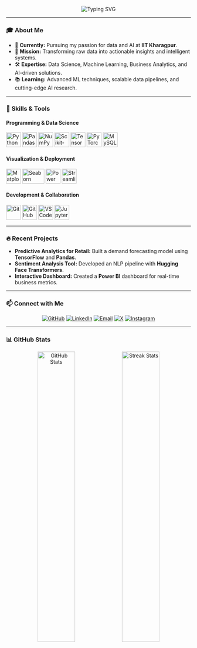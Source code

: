 <!-- Dynamic Banner with Name and Tagline -->
<p align="center">
  <img src="https://readme-typing-svg.herokuapp.com?font=Fira+Code&size=28&duration=3000&pause=1000&color=2F80ED&center=true&vCenter=true&multiline=true&width=600&height=100&lines=Kurra+Srinivas+IIT+Kharagpur" alt="Typing SVG" />
</p>

---

### 🎓 **About Me**
- 🔭 **Currently:** Pursuing my passion for data and AI at **IIT Kharagpur**.
- 🌟 **Mission:** Transforming raw data into actionable insights and intelligent systems.
- 🛠️ **Expertise:** Data Science, Machine Learning, Business Analytics, and AI-driven solutions.
- 📚 **Learning:** Advanced ML techniques, scalable data pipelines, and cutting-edge AI research.

---

### 🚀 **Skills & Tools**

#### **Programming & Data Science**
<p align="left">
  <a href="https://www.python.org/" target="_blank"><img src="https://cdn.jsdelivr.net/gh/devicons/devicon/icons/python/python-original.svg" width="40" height="40" title="Python"/></a>
  <a href="https://pandas.pydata.org/" target="_blank"><img src="https://cdn.jsdelivr.net/gh/devicons/devicon/icons/pandas/pandas-original.svg" width="40" height="40" title="Pandas"/></a>
  <a href="https://numpy.org/" target="_blank"><img src="https://cdn.jsdelivr.net/gh/devicons/devicon/icons/numpy/numpy-original.svg" width="40" height="40" title="NumPy"/></a>
  <a href="https://scikit-learn.org/" target="_blank"><img src="https://upload.wikimedia.org/wikipedia/commons/0/05/Scikit_learn_logo_small.svg" width="40" height="40" title="Scikit-learn"/></a>
  <a href="https://www.tensorflow.org/" target="_blank"><img src="https://cdn.jsdelivr.net/gh/devicons/devicon/icons/tensorflow/tensorflow-original.svg" width="40" height="40" title="TensorFlow"/></a>
  <a href="https://pytorch.org/" target="_blank"><img src="https://cdn.jsdelivr.net/gh/devicons/devicon/icons/pytorch/pytorch-original.svg" width="40" height="40" title="PyTorch"/></a>
  <a href="https://www.mysql.com/" target="_blank"><img src="https://cdn.jsdelivr.net/gh/devicons/devicon/icons/mysql/mysql-original-wordmark.svg" width="40" height="40" title="MySQL"/></a>
</p>

#### **Visualization & Deployment**
<p align="left">
  <a href="https://matplotlib.org/" target="_blank"><img src="https://matplotlib.org/_static/logo2_compressed.svg" width="40" height="40" title="Matplotlib"/></a>
  <a href="https://seaborn.pydata.org/" target="_blank"><img src="https://seaborn.pydata.org/_static/logo-wide-lightbg.svg" width="60" height="40" title="Seaborn"/></a>
  <a href="https://powerbi.microsoft.com/" target="_blank"><img src="https://upload.wikimedia.org/wikipedia/commons/c/cf/New_Power_BI_Logo.svg" width="40" height="40" title="Power BI"/></a>
  <a href="https://streamlit.io/" target="_blank"><img src="https://streamlit.io/images/brand/streamlit-mark-color.svg" width="40" height="40" title="Streamlit"/></a>
</p>

#### **Development & Collaboration**
<p align="left">
  <a href="https://git-scm.com/" target="_blank"><img src="https://cdn.jsdelivr.net/gh/devicons/devicon/icons/git/git-original.svg" width="40" height="40" title="Git"/></a>
  <a href="https://github.com/" target="_blank"><img src="https://cdn.jsdelivr.net/gh/devicons/devicon/icons/github/github-original.svg" width="40" height="40" title="GitHub"/></a>
  <a href="https://code.visualstudio.com/" target="_blank"><img src="https://cdn.jsdelivr.net/gh/devicons/devicon/icons/vscode/vscode-original.svg" width="40" height="40" title="VS Code"/></a>
  <a href="https://jupyter.org/" target="_blank"><img src="https://cdn.jsdelivr.net/gh/devicons/devicon/icons/jupyter/jupyter-original-wordmark.svg" width="40" height="40" title="Jupyter"/></a>
</p>

---

### 🔥 **Recent Projects**
- **Predictive Analytics for Retail:** Built a demand forecasting model using **TensorFlow** and **Pandas**.
- **Sentiment Analysis Tool:** Developed an NLP pipeline with **Hugging Face Transformers**.
- **Interactive Dashboard:** Created a **Power BI** dashboard for real-time business metrics.

---

### 📫 **Connect with Me**
<p align="center">
  <a href="https://github.com/Kurra-Srinivas" target="_blank"><img src="https://img.shields.io/badge/GitHub-100000?style=for-the-badge&logo=github&logoColor=white" alt="GitHub"/></a>
  <a href="https://www.linkedin.com/in/kurra-srinivas-31727420b/" target="_blank"><img src="https://img.shields.io/badge/LinkedIn-0077B5?style=for-the-badge&logo=linkedin&logoColor=white" alt="LinkedIn"/></a>
  <a href="mailto:srinivaskurra886@gmail.com" target="_blank"><img src="https://img.shields.io/badge/Gmail-D14836?style=for-the-badge&logo=gmail&logoColor=white" alt="Email"/></a>
  <a href="https://x.com/KURRASRINIVAS14" target="_blank"><img src="https://img.shields.io/badge/X-000000?style=for-the-badge&logo=x&logoColor=white" alt="X"/></a>
  <a href="https://www.instagram.com/_srinivas.kurra/profilecard/" target="_blank"><img src="https://img.shields.io/badge/Instagram-E4405F?style=for-the-badge&logo=instagram&logoColor=white" alt="Instagram"/></a>
</p>

---

### 📊 **GitHub Stats**
<p align="center">
  <img src="https://github-readme-stats.vercel.app/api?username=Kurra-Srinivas&show_icons=true&theme=radical" alt="GitHub Stats" width="45%"/>
  <img src="https://github-readme-streak-stats.herokuapp.com/?user=Kurra-Srinivas&theme=radical" alt="Streak Stats" width="45%"/>
</p>
